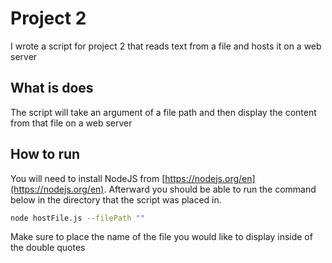 # Project 2
I wrote a script for project 2 that reads text from a file and hosts it on a web server
## What is does
The script will take an argument of a file path and then display the content from that file on a web server
## How to run
You will need to install NodeJS from [https://nodejs.org/en](https://nodejs.org/en).  Afterward you should be able to run the command below in the directory that the script was placed in.
```bash
node hostFile.js --filePath ""
```
Make sure to place the name of the file you would like to display inside of the double quotes
